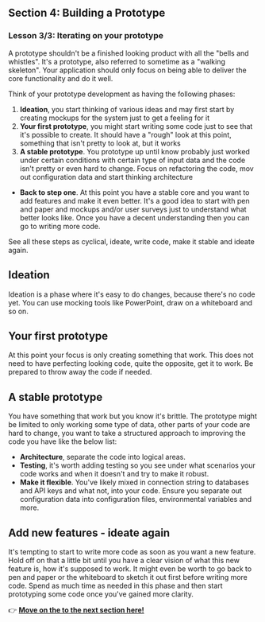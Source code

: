 ## Section 4: Building a Prototype
### Lesson 3/3: Iterating on your prototype

A prototype shouldn't be a finished looking product with all the "bells and whistles". It's a prototype, also referred to sometime as a "walking skeleton". Your application should only focus on being able to deliver the core functionality and do it well. 

Think of your prototype development as having the following phases:

1. **Ideation**, you start thinking of various ideas and may first start by creating mockups for the system just to get a feeling for it
1. **Your first prototype**, you might start writing some code just to see that it's possible to create. It should have a "rough" look at this point, something that isn't pretty to look at, but it works
1. **A stable prototype**. You prototype up until know probably just worked under certain conditions with certain type of input data and the code isn't pretty or even hard to change. Focus on refactoring the code, mov out configuration data and start thinking architecture
- **Back to step one**. At this point you have a stable core and you want to add features and make it even better. It's a good idea to start with pen and paper and mockups and/or user surveys just to understand what better looks like. Once you have a decent understanding then you can go to writing more code. 

See all these steps as cyclical, ideate, write code, make it stable and ideate again.

## Ideation

Ideation is a phase where it's easy to do changes, because there's no code yet. You can use mocking tools like PowerPoint, draw on a whiteboard and so on.

## Your first prototype

At this point your focus is only creating something that work. This does not need to have perfecting looking code, quite the opposite, get it to work. Be prepared to throw away the code if needed.

## A stable prototype

You have something that work but you know it's brittle. The prototype might be limited to only working some type of data, other parts of your code are hard to change, you want to take a structured approach to improving the code you have like the below list:

- **Architecture**, separate the code into logical areas.
- **Testing**, it's worth adding testing so you see under what scenarios your code works and when it doesn't and try to make it robust.
- **Make it flexible**. You've likely mixed in connection string to databases and API keys and what not, into your code. Ensure you separate out configuration data into configuration files, environmental variables and more.

## Add new features - ideate again

It's tempting to start to write more code as soon as you want a new feature. Hold off on that a little bit until you have a clear vision of what this new feature is, how it's supposed to work. It might even be worth to go back to pen and paper or the whiteboard to sketch it out first before writing more code. Spend as much time as needed in this phase and then start prototyping some code once you've gained more clarity.


👉  [**Move on the to the next section here!**](../../5-Integrating-Azure/README.md)
